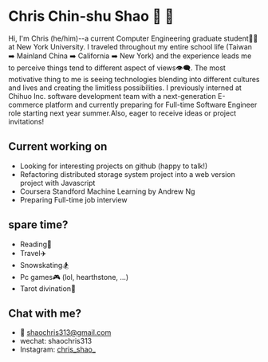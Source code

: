 # Chris Chin-shu Shao :deciduous_tree: :deciduous_tree:

Hi, I'm Chris (he/him)--a current Computer Engineering graduate student:man_student: at New York University. I traveled throughout my entire school life (Taiwan :arrow_right: Mainland China :arrow_right: California :arrow_right: New York) and the experience leads me to perceive things tend to different aspect of views:eye_speech_bubble:. The most motivative thing to me is seeing technologies blending into different cultures and lives and creating the limitless possibilities. I previously interned at Chihuo Inc. software development team with a next-generation E-commerce platform and currently preparing for Full-time Software Engineer role starting next year summer.Also, eager to receive ideas or project invitations!



## Current working on

- Looking for interesting projects on github (happy to talk!)
- Refactoring distributed storage system project into a web version project with Javascript
- Coursera Standford Machine Learning by Andrew Ng
- Preparing Full-time job interview



## spare time?

- Reading:book:
- Travel:airplane:
- Snowskating:snowboarder:
- Pc games:video_game: (lol, hearthstone, ...)
- Tarot divination:star2:



## Chat with me?

- :email: shaochris313@gmail.com
- wechat: shaochris313
- Instagram: [chris_shao_](https://www.instagram.com/chris_shao_/)

